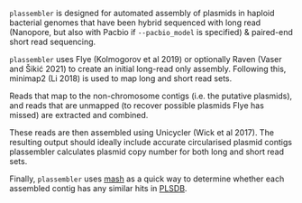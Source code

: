 `plassembler` is designed for automated assembly of plasmids in haploid bacterial genomes that have been hybrid sequenced with  long read (Nanopore, but also with Pacbio if `--pacbio_model` is specified) & paired-end short read sequencing.

`plassembler` uses Flye (Kolmogorov et al 2019) or optionally Raven (Vaser and Šikić 2021) to create an initial long-read only assembly. Following this, minimap2 (Li 2018) is used to map long and short read sets.

Reads that map to the non-chromosome contigs (i.e. the putative plasmids), and reads that are unmapped  (to recover possible plasmids Flye has missed) are extracted and combined.

These reads are then assembled using Unicycler (Wick et al 2017). The resulting output should ideally include accurate circularised plasmid contigs plassembler calculates plasmid copy number for both long and short read sets.

Finally, `plassembler` uses [mash](https://github.com/marbl/Mash) as a quick way to determine whether each assembled contig has any similar hits in [PLSDB](https://doi.org/10.1093/nar/gkab1111). 

